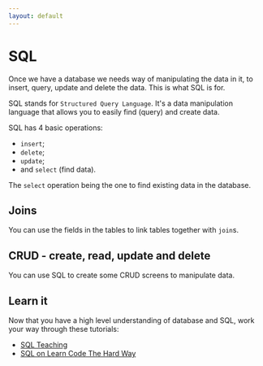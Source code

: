 ```yaml
---
layout: default
---
```


# SQL

Once we have a database we needs way of manipulating the data in it, to insert, query, update and delete the data. This is what SQL is for.

SQL stands for `Structured Query Language`. It's a data manipulation language that allows you to easily find (query) and create data.

SQL has 4 basic operations:

* `insert`;
* `delete`;
* `update`;
* and `select` (find data).

The `select` operation being the one to find existing data in the database.

## Joins

You can use the fields in the tables to link tables together with `join`s.

## CRUD - create, read, update and delete

You can use SQL to create some CRUD screens to manipulate data.

## Learn it

Now that you have a high level understanding of database and SQL, work your way through these tutorials:

* [SQL Teaching](http://www.sqlteaching.com/)
* [SQL on Learn Code The Hard Way](http://sql.learncodethehardway.org/)
